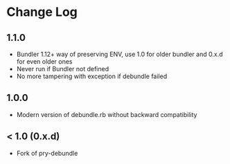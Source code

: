# Change Log

## 1.1.0

- Bundler 1.12+ way of preserving ENV, use 1.0 for older bundler and 0.x.d for even older ones
- Never run if Bundler not defined
- No more tampering with exception if debundle failed

## 1.0.0

- Modern version of debundle.rb without backward compatibility

## < 1.0 (0.x.d)

- Fork of pry-debundle
